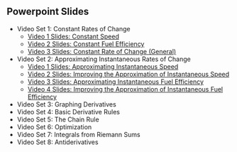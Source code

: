 ## Powerpoint Slides
  - Video Set 1: Constant Rates of Change
    - [Video 1 Slides: Constant Speed](https://drive.google.com/file/d/0B7OjER7Z3zvDYTJNWkU2b2xMZ0k/view?usp=sharing)
    - [Video 2 Slides: Constant Fuel Efficiency](https://drive.google.com/file/d/0B7OjER7Z3zvDODd6V1ZidDM2ejg/view?usp=sharing)
    - [Video 3 Slides: Constant Rate of Change (General)](https://drive.google.com/file/d/0B7OjER7Z3zvDN25scmRWdGd0X2M/view?usp=sharing)
  - Video Set 2: Approximating Instantaneous Rates of Change
    - [Video 1 Slides: Approximating Instantaneous Speed](https://drive.google.com/open?id=0B7OjER7Z3zvDdDk2Y2FLRk9MM28)
    - [Video 2 Slides: Improving the Approximation of Instantaneous Speed](https://drive.google.com/open?id=0B7OjER7Z3zvDMDlhM3VUOGZjc28)
    - [Video 3 Slides: Approximating Instantaneous Fuel Efficiency](https://drive.google.com/open?id=0B7OjER7Z3zvDMEQ4NWw4cmVsNlk)
    - [Video 4 Slides: Improving the Approximation of Instantaneous Fuel Efficiency](https://drive.google.com/open?id=0B7OjER7Z3zvDMlQ3UVkzTjhBWnc)
  - Video Set 3: Graphing Derivatives
  - Video Set 4: Basic Derivative Rules
  - Video Set 5: The Chain Rule
  - Video Set 6: Optimization
  - Video Set 7: Integrals from Riemann Sums
  - Video Set 8: Antiderivatives